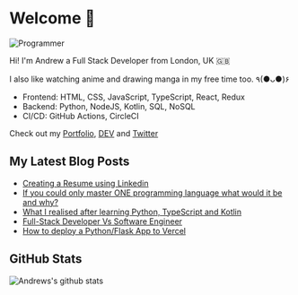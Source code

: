 # Welcome 👋

![Programmer](https://res.cloudinary.com/d74fh3kw/image/upload/v1594399766/github_x15mfs.jpg 'Programmer')

Hi! I'm Andrew a Full Stack Developer from London, UK 🇬🇧

I also like watching anime and drawing manga in my free time too. ٩(●ᴗ●)۶

- Frontend: HTML, CSS, JavaScript, TypeScript, React, Redux
- Backend: Python, NodeJS, Kotlin, SQL, NoSQL
- CI/CD: GitHub Actions, CircleCI

Check out my [Portfolio](https://andrewbaisden.com/ "Andrew Baisden's Portfolio"), [DEV](https://dev.to/andrewbaisden "Andrew Baisden's DEV") and [Twitter](https://twitter.com/andrewbaisden "Andrew Baisden's Twitter")

## My Latest Blog Posts

<!-- BLOG-POST-LIST:START -->
- [Creating a Resume using Linkedin](https://dev.to/andrewbaisden/creating-a-resume-using-linkedin-5262)
- [If you could only master ONE programming language what would it be and why?](https://dev.to/andrewbaisden/if-you-could-only-master-one-programming-language-what-would-it-be-and-why-10h7)
- [What I realised after learning Python, TypeScript and Kotlin](https://dev.to/andrewbaisden/what-i-realised-after-learning-python-typescript-and-kotlin-44nf)
- [Full-Stack Developer Vs Software Engineer](https://dev.to/andrewbaisden/full-stack-developer-vs-software-engineer-3ljk)
- [How to deploy a Python/Flask App to Vercel](https://dev.to/andrewbaisden/how-to-deploy-a-python-flask-app-to-vercel-2o5k)
<!-- BLOG-POST-LIST:END -->

## GitHub Stats

![Andrews's github stats](https://github-readme-stats.vercel.app/api?username=andrewbaisden&show_icons=true&theme=tokyonight)
